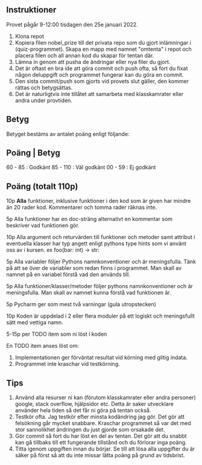 Instruktioner
--------------

Provet pågår 9-12:00 tisdagen den 25e januari 2022.


1. Klona repot
2. Kopiera filen nobel_prize till det privata repo som du gjort inlämningar i (quiz-programmet). 
   Skapa en mapp med namnet "omtenta" i repot och placera filen och all annan kod du skapar för tentan där.
3. Lämna in genom att pusha de ändringar eller nya filer du gjort.
4. Det är oftast en bra ide att göra commit och push ofta, så fort du fixat någon deluppgift och programmet fungerar 
   kan du göra en commit.
5. Den sista commit/push som gjorts vid provets slut gäller, den kommer rättas och betygsättas.
6. Det är naturligtvis inte tillåtet att samarbeta med klasskamrater eller andra under provtiden.


Betyg
-----
Betyget bestäms av antalet poäng enligt följande:

  Poäng   | Betyg
  ---------------
  60 -  85 : Godkänt
  85 - 110 : Väl godkänt
  00 - 59  : Ej godkänt



Poäng (totalt 110p)
------------------
10p **Alla** funktioner, inklusive funktioner i den kod som är given har mindre än 20 rader kod.
    Kommentarer och tomma rader räknas inte.

 5p Alla funktioner har en doc-sträng alternativt en kommentar som beskriver vad funktionen gör.

10p Alla argument och returvärden till funktioner och metoder samt attribut i eventuella klasser 
    har typ angett enligt pythons type hints som vi använt oss av i kursen. ex foo(bar: int) -> str:

 5p Alla variabler följer Pythons namnkonventioner och är meningsfulla. Tänk på att se över de variabler som redan
    finns i programmet. Man skall av namnet på en variabel förstå vad den används till.
 
 5p Alla funktioner/klasser/metoder följer pythons namnkonventioner och är meningsfulla. 
    Man skall av namnet kunna förstå vad funktionen är.

 5p Pycharm ger som mest två varningar (gula utropstecken)

10p Koden är uppdelad i 2 eller flera moduler på ett logiskt och meningsfullt sätt med vettiga namn.

5-15p per TODO item som ni löst i koden

En TODO item anses löst om:
1. Implementationen ger förväntat resultat vid körning med giltig indata.
2. Programmet inte kraschar vid testkörning.


Tips
----
1. Använd alla resurser ni kan (förutom klasskamrater eller andra personer) google, stack overflow, hjälpsidor etc.
   Detta är saker utvecklare använder hela tiden så det får ni göra på tentan också.
2. Testkör ofta. Jag testkör efter minsta kodändring jag gör. Det gör att felsökning går mycket snabbare. 
   Kraschar programmet så var det med stor sannolikhet ändringen du just gjorde som orsakade det.
3. Gör commit så fort du har löst en del av tentan. Det gör att du snabbt kan gå tillbaks till ett fungerande
   tillstånd och du förlorar inga poäng.
4. Titta igenom uppgiften innan du börjar. Se till att lösa alla uppgifter du är säker på först så att du inte missar
   lätta poäng på grund av tidsbrist.